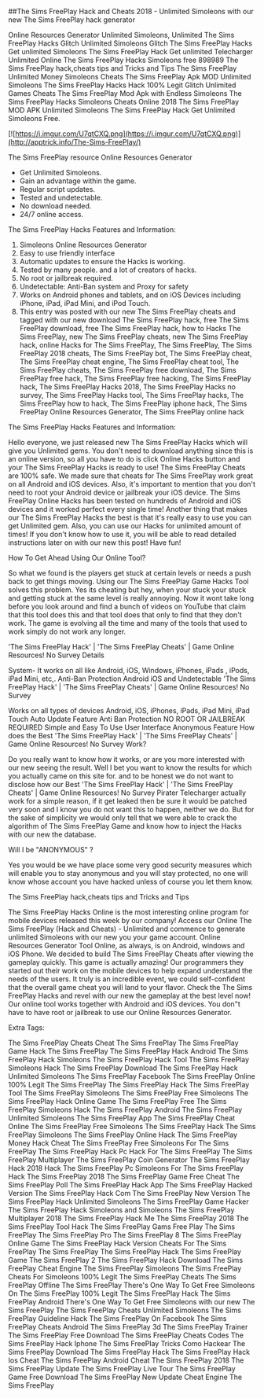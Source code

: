 ##The Sims FreePlay Hack and Cheats 2018 - Unlimited Simoleons with our new The Sims FreePlay hack generator


Online Resources Generator Unlimited Simoleons, Unlimited The Sims FreePlay Hacks Glitch Unlimited Simoleons Glitch The Sims FreePlay Hacks Get unlimited Simoleons The Sims FreePlay Hack Get unlimited Telecharger Unlimited Online The Sims FreePlay Hacks Simoleons free 898989 The Sims FreePlay hack,cheats tips and Tricks and Tips The Sims FreePlay Unlimited Money Simoleons Cheats The Sims FreePlay Apk MOD Unlimited Simoleons The Sims FreePlay Hacks Hack 100% Legit Glitch Unlimited Games Cheats The Sims FreePlay Mod Apk with Endless Simoleons The Sims FreePlay Hacks Simoleons Cheats Online 2018 The Sims FreePlay MOD APK Unlimited Simoleons The Sims FreePlay Hack Get Unlimited Simoleons Free.


[![https://i.imgur.com/U7qtCXQ.png](https://i.imgur.com/U7qtCXQ.png)](http://apptrick.info/The-Sims-FreePlay/)






The Sims FreePlay resource Online Resources Generator
- Get Unlimited Simoleons.
- Gain an advantage within the game.
- Regular script updates.
- Tested and undetectable.
- No download needed.
- 24/7 online access.

The Sims FreePlay Hacks Features and Information:

1. Simoleons Online Resources Generator
2. Easy to use friendly interface
3. Automatic updates to ensure the Hacks is working.
4. Tested by many people. and a lot of creators of hacks.
5. No root or jailbreak required.
6. Undetectable: Anti-Ban system and Proxy for safety
7. Works on Android phones and tablets, and on iOS Devices including iPhone, iPad, iPad Mini, and iPod Touch.
8. This entry was posted with our new The Sims FreePlay cheats and tagged with our new download The Sims FreePlay hack, free The Sims FreePlay download, free The Sims FreePlay hack, how to Hacks The Sims FreePlay, new The Sims FreePlay cheats, new The Sims FreePlay hack, online Hacks for The Sims FreePlay, The Sims FreePlay, The Sims FreePlay 2018 cheats, The Sims FreePlay bot, The Sims FreePlay cheat, The Sims FreePlay cheat engine, The Sims FreePlay cheat tool, The Sims FreePlay cheats, The Sims FreePlay free download, The Sims FreePlay free hack, The Sims FreePlay free hacking, The Sims FreePlay hack, The Sims FreePlay Hacks 2018, The Sims FreePlay Hacks no survey, The Sims FreePlay Hacks tool, The Sims FreePlay hacks, The Sims FreePlay how to hack, The Sims FreePlay iphone hack, The Sims FreePlay Online Resources Generator, The Sims FreePlay online hack

The Sims FreePlay Hacks Features and Information:

Hello everyone, we just released new The Sims FreePlay Hacks which will give you Unlimited gems. You don't need to download anything since this is an online version, so all you have to do is click Online Hacks button and your The Sims FreePlay Hacks is ready to use! The Sims FreePlay Cheats are 100% safe. We made sure that cheats for The Sims FreePlay work great on all Android and iOS devices. Also, it's important to mention that you don't need to root your Android device or jailbreak your iOS device. The Sims FreePlay Online Hacks has been tested on hundreds of Android and iOS devices and it worked perfect every single time! Another thing that makes our The Sims FreePlay Hacks the best is that it's really easy to use you can get Unlimited gem. Also, you can use our Hacks for unlimited amount of times! If you don't know how to use it, you will be able to read detailed instructions later on with our new this post! Have fun!

How To Get Ahead Using Our Online Tool?

So what we found is the players get stuck at certain levels or needs a push back to get things moving. Using our The Sims FreePlay Game Hacks Tool solves this problem. Yes its cheating but hey, when your stuck your stuck and getting stuck at the same level is really annoying. Now it wont take long before you look around and find a bunch of videos on YouTube that claim that this tool does this and that tool does that only to find that they don't work. The game is evolving all the time and many of the tools that used to work simply do not work any longer.

'The Sims FreePlay Hack' | 'The Sims FreePlay Cheats' | Game Online Resources! No Survey Details

System- It works on all like Android, iOS, Windows, iPhones, iPads , iPods, iPad Mini, etc,.
Anti-Ban Protection
Android iOS and Undetectable
'The Sims FreePlay Hack' | 'The Sims FreePlay Cheats' | Game Online Resources! No Survey

Works on all types of devices Android, iOS, iPhones, iPads, iPad Mini, iPad Touch
Auto Update Feature
Anti Ban Protection
NO ROOT OR JAILBREAK REQUIRED
Simple and Easy To Use User Interface
Anonymous Feature
How does the Best 'The Sims FreePlay Hack' | 'The Sims FreePlay Cheats' | Game Online Resources! No Survey Work?

Do you really want to know how it works, or are you more interested with our new seeing the result. Well I bet you want to know the results for which you actually came on this site for. and to be honest we do not want to disclose how our Best 'The Sims FreePlay Hack' | 'The Sims FreePlay Cheats' | Game Online Resources! No Survey Pirater Telecharger actually work for a simple reason, if it get leaked then be sure it would be patched very soon and I know you do not want this to happen, neither we do. But for the sake of simplicity we would only tell that we were able to crack the algorithm of The Sims FreePlay Game and know how to inject the Hacks with our new the database.

Will I be "ANONYMOUS" ?

Yes you would be we have place some very good security measures which will enable you to stay anonymous and you will stay protected, no one will know whose account you have hacked unless of course you let them know.

The Sims FreePlay hack,cheats tips and Tricks and Tips

The Sims FreePlay Hacks Online is the most interesting online program for mobile devices released this week by our company! Access our Online The Sims FreePlay (Hack and Cheats) - Unlimited and commence to generate unlimited Simoleons with our new you your game account. Online Resources Generator Tool Online, as always, is on Android, windows and iOS Phone. We decided to build The Sims FreePlay Cheats after viewing the gameplay quickly. This game is actually amazing! Our programmers they started out their work on the mobile devices to help expand understand the needs of the users. It truly is an incredible event, we could self-confident that the overall game cheat you will land to your flavor. Check the The Sims FreePlay Hacks and revel with our new the gameplay at the best level now! Our online tool works together with Android and iOS devices. You don"t have to have root or jailbreak to use our Online Resources Generator.





Extra Tags:

The Sims FreePlay Cheats
Cheat The Sims FreePlay
The Sims FreePlay Game
Hack The Sims FreePlay
The Sims FreePlay Hack Android
The Sims FreePlay Hack Simoleons
The Sims FreePlay Hack Tool
The Sims FreePlay Simoleons Hack
The Sims FreePlay Download
The Sims FreePlay Hack Unlimited Simoleons
The Sims FreePlay Facebook
The Sims FreePlay Online
100% Legit The Sims FreePlay
The Sims FreePlay Hack
The Sims FreePlay Tool
The Sims FreePlay Simoleons
The Sims FreePlay Free Simoleons
The Sims FreePlay Hack Online
Game The Sims FreePlay
Free The Sims FreePlay Simoleons
Hack The Sims FreePlay Android
The Sims FreePlay Unlimited Simoleons
The Sims FreePlay App
The Sims FreePlay Cheat
Online The Sims FreePlay
Free Simoleons The Sims FreePlay
Hack The Sims FreePlay Simoleons
The Sims FreePlay Online Hack
The Sims FreePlay Money Hack
Cheat The Sims FreePlay
Free Simoleons For The Sims FreePlay
The Sims FreePlay Hack Pc
Hack For The Sims FreePlay
The Sims FreePlay Multiplayer
The Sims FreePlay Coin Generator
The Sims FreePlay Hack 2018
Hack The Sims FreePlay Pc
Simoleons For The Sims FreePlay
Hack The Sims FreePlay 2018
The Sims FreePlay Game Free
Cheat The Sims FreePlay Poll
The Sims FreePlay Hack App
The Sims FreePlay Hacked Version
The Sims FreePlay Hack Com
The Sims FreePlay New Version
The Sims FreePlay Hack Unlimited Simoleons
The Sims FreePlay Game Hacker
The Sims FreePlay Hack Simoleons and Simoleons
The Sims FreePlay Multiplayer 2018
The Sims FreePlay Hack Me
The Sims FreePlay 2018
The Sims FreePlay Tool Hack
The Sims FreePlay Gams Free
Play The Sims FreePlay
The Sims FreePlay Pro
The Sims FreePlay 8
The Sims FreePlay Online Game
The Sims FreePlay Hack Version
Cheats For The Sims FreePlay
The Sims FreePlay The Sims FreePlay
Hack The Sims FreePlay Game
The Sims FreePlay 2
The Sims FreePlay Hack Download
The Sims FreePlay Cheat Engine
The Sims FreePlay Simoleons
The Sims FreePlay Cheats For Simoleons
100% Legit The Sims FreePlay Cheats
The Sims FreePlay Offline
The Sims FreePlay
There's One Way To Get Free Simoleons On The Sims FreePlay
100% Legit The Sims FreePlay Hack
The Sims FreePlay Android
There's One Way To Get Free Simoleons with our new The Sims FreePlay
The Sims FreePlay Cheats Unlimited Simoleons
The Sims FreePlay Guideline Hack
The Sims FreePlay On Facebook
The Sims FreePlay Cheats Android
The Sims FreePlay 3d
The Sims FreePlay Trainer
The Sims FreePlay Free Download
The Sims FreePlay Cheats Codes
The Sims FreePlay Hack Iphone
The Sims FreePlay Tricks
Como Hackear The Sims FreePlay
Download The Sims FreePlay Hack
The Sims FreePlay Hack Ios
Cheat The Sims FreePlay Android
Cheat The Sims FreePlay 2018
The Sims FreePlay Update
The Sims FreePlay Live Tour
The Sims FreePlay Game Free Download
The Sims FreePlay New Update
Cheat Engine The Sims FreePlay